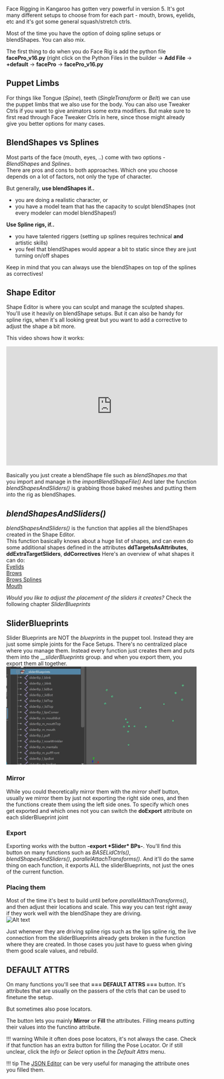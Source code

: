 Face Rigging in Kangaroo has gotten very powerful in version 5. It's got many different setups to choose
from for each part - mouth, brows, eyelids, etc and it's got some general squash/stretch ctrls.

Most of the time you have the option of doing spline setups or blendShapes. You can also mix.

The first thing to do when you do Face Rig is add the python file **facePro_v16.py** (right click on the Python Files
in the builder -> **Add File** -> **+default** -> **facePro** -> **facePro_v16.py**



## Puppet Limbs
For things like Tongue (*Spine*), teeth (*SingleTransform* or *Belt*) we can use the puppet limbs that we also use for the body.
You can also use Tweaker Ctrls if you want to give animators some extra modifiers. But make sure
to first read through Face Tweaker Ctrls in here, since those might already give you better options for many cases.  


## BlendShapes vs Splines
Most parts of the face (mouth, eyes, ..) come with two options - *BlendShapes* and *Splines*.  
There are pros and cons to both approaches.
Which one you choose depends on a lot of factors, not only the type of character.

But generally, **use blendShapes if..**

- you are doing a realistic character, or
- you have a model team that has the capacity to sculpt blendShapes (not every modeler can model blendShapes!)

**Use Spline rigs, if..**

- you have talented riggers (setting up splines requires technical **and** artistic skills)
- you feel that blendShapes would appear a bit to static since they are just turning on/off shapes

Keep in mind that you can always use the blendShapes on top of the splines as correctives! 



## Shape Editor
Shape Editor is where you can sculpt and manage the sculpted shapes. You'll use it heavily on blendShape setups. But
it can also be handy for spline rigs, when it's all looking great but you want to add a corrective to adjust
the shape a bit more.

This video shows how it works:
<iframe width="560" height="315"
src="https://www.youtube.com/embed/cEBJ-tPLMuU"
title="YouTube video player" frameborder="0"
allow="accelerometer; autoplay; clipboard-write; encrypted-media; gyroscope; picture-in-picture"
allowfullscreen></iframe>

Basically you just create a blendShape file such as *blendShapes.ma* that you import and manage in the *importBlendShapeFile()*
And later the function *blendShapesAndSliders()* is grabbing those baked meshes and putting them into the rig as blendShapes.


## *blendShapesAndSliders()*
*blendShapesAndSliders()* is the function that applies all the blendShapes created in the Shape Editor.  
This function basically knows about a huge list of shapes, and can even do some additional shapes defined in the 
attributes **ddTargetsAsAttributes**, **ddExtraTargetSliders**, **ddCorrectives**
Here's an overview of what shapes it can do:  
[Eyelids](eyes.md#eyelid-blendshapes)  
[Brows](brows.md#blendshapes)  
[Brows Splines](brows.md#brow-splines-correctives)  
[Mouth](mouth.md#blendshapes)  



*Would you like to adjust the placement of the sliders it creates?* Check the following chapter *SliderBlueprints* 

 


## SliderBlueprints
Slider Blueprints are NOT the *blueprints* in the puppet tool. Instead they
are just some simple joints for the Face Setups. There's no centralized place where you manage them. Instead every 
function just creates them and puts them into the *__sliderBlueprints* group. and when you export them, you export them all together.
![Alt text](../images/face_sliderBlueprints.jpg)

### Mirror
While you could theoretically mirror them with the *mirror* shelf button, usually we mirror them by just not exporting the 
right side ones, and then the functions create them using the left side ones.
To specify which ones get exported and which ones not you can switch the **doExport** attribute on each sliderBlueprint joint

### Export 
Exporting works with the button **-export \*Slider\* BPs-**. You'll find this button on many functions such as *BASELidCtrls()*,
*blendShapesAndSliders()*, *parallelAttachTransforms()*. And it'll do the same thing on each function, it exports
ALL the sliderBlueprints, not just the ones of the current function.


### Placing them
Most of the time it's best to build until before *parallelAttachTransforms()*, and then adjust their locations and scale.
This way you can test right away if they work well with the blendShape they are driving.  
![Alt text](../images/face_placeSliderBlueprints.gif)


Just whenever they are driving spline rigs such as the lips spline rig, the live connection from the sliderBlueprints already gets broken
in the function where they are created. In those cases you just have to guess when giving them good scale values, and rebuild.
  

## DEFAULT ATTRS 
On many functions you'll see that **=== DEFAULT ATTRS ===** button. It's attributes that are usually on the passers of the 
ctrls that can be used to finetune the setup.  

But sometimes also pose locators. 

The button lets you mainly **Mirror** or **Fill** the attributes. Filling means putting their values into the functino attribute. 

!!! warning
    While it often does pose locators, it's not always the case. Check if that function has an extra button for filling 
    the Pose Locator. Or if still unclear, click the *Info* or *Select* option in the *Default Attrs* menu.

!!! tip
    The [JSON Editor](../builder/jsonEditor.md) can be very useful for managing the attribute ones you filled them. 


